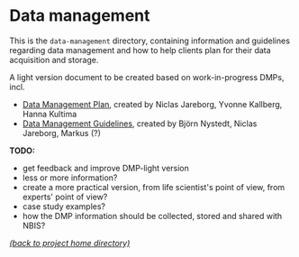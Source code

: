 # Data management

This is the `data-management` directory, containing information and guidelines
regarding data management and how to help clients plan for their data
acquisition and storage.

A light version document to be created based on work-in-progress DMPs, incl.
- [Data Management Plan][nbis-dmp], created by Niclas Jareborg, Yvonne Kallberg, Hanna Kultima
- [Data Management Guidelines][nbis-dmp-guidelines], created by Björn Nystedt, Niclas Jareborg, Markus (?)  

**TODO:**
- get feedback and improve DMP-light version
- less or more information?
- create a more practical version, from life scientist's point of view, from experts' point of view?
- case study examples?
- how the DMP information should be collected, stored and shared with NBIS?

[*(back to project home directory)*][sf-home]

[nbis-dmp]: https://docs.google.com/document/d/1g6vJNIrkSnylASkNHB9Zwm5N6jvTgoSxBjS_bexRPsY/edit#heading=h.p4d6md2nnd0i

[nbis-dmp-guidelines]: https://docs.google.com/document/d/1gotMFF7R02dEEnzoVaEtxoSzUD2QuVlkwuDbzRGulWw/edit#

[sf-home]: https://github.com/NBISweden/NBIS-support-framework
